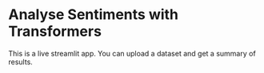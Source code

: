 # Analyse Sentiments with Transformers

This is a live streamlit app. You can upload a dataset and get a summary of results.



